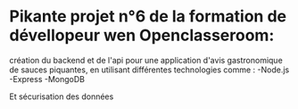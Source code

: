# Pikante projet n°6 de la formation de dévellopeur wen Openclasseroom:

création du backend et de l'api pour une application d'avis gastronomique de sauces piquantes, en utilisant différentes technologies comme :
-Node.js </b>
-Express
-MongoDB

Et sécurisation des données
